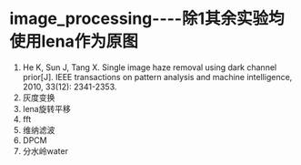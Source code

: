 # image_processing----除1其余实验均使用lena作为原图

1. He K, Sun J, Tang X. Single image haze removal using dark channel prior[J]. IEEE transactions on pattern analysis and machine intelligence, 2010, 33(12): 2341-2353.
2. 灰度变换
3. lena旋转平移
4. fft
5. 维纳滤波
6. DPCM
7. 分水岭water
